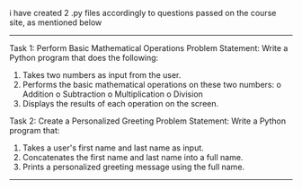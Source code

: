 i have created 2 .py files accordingly to questions passed on the course site, as mentioned below


----------------------------------------------------

Task 1: Perform Basic Mathematical Operations
Problem Statement: Write a Python program that does the following:
1.  Takes two numbers as input from the user.
2.  Performs the basic mathematical operations on these two numbers:
o	Addition
o	Subtraction
o	Multiplication
o	Division
3.  Displays the results of each operation on the screen.

Task 2: Create a Personalized Greeting
Problem Statement: Write a Python program that:
1.  Takes a user's first name and last name as input.
2.  Concatenates the first name and last name into a full name.
3.  Prints a personalized greeting message using the full name.

----------------------------------------------------

<!-- In this Task 1 code, i have used input function to take user inputs and then perform basic mathematical operations like addition , subtraction , division, modulus, floor divison, etc. -->

<!-- In this Task 2 code, i taken input from user as first name and lastname , and called those variables in a print function using "f string" -->